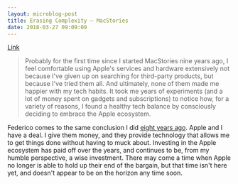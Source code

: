 ```yaml
---
layout: microblog-post
title: Erasing Complexity – MacStories
date: 2018-03-27 09:09:09
---
```

[Link](https://www.macstories.net/stories/apple-ecosystem-comfort/#fnref-53629-1)

> Probably for the first time since I started MacStories nine years ago, I feel comfortable using Apple's services and hardware extensively not because I've given up on searching for third-party products, but because I've tried them all. And ultimately, none of them made me happier with my tech habits. It took me years of experiments (and a lot of money spent on gadgets and subscriptions) to notice how, for a variety of reasons, I found a healthy tech balance by consciously deciding to embrace the Apple ecosystem.

Federico comes to the same conclusion I did [eight years ago](https://gigaom.com/2010/12/10/apples-greatest-advantage-the-apple-ecosystem-google/). Apple and I have a deal. I give them money, and they provide technology that allows me to get things done without having to muck about. Investing in the Apple ecosystem has paid off over the years, and continues to be, from my humble perspective, a wise investment. There may come a time when Apple no longer is able to hold up their end of the bargain, but that time isn't here yet, and doesn't appear to be on the horizon any time soon.


